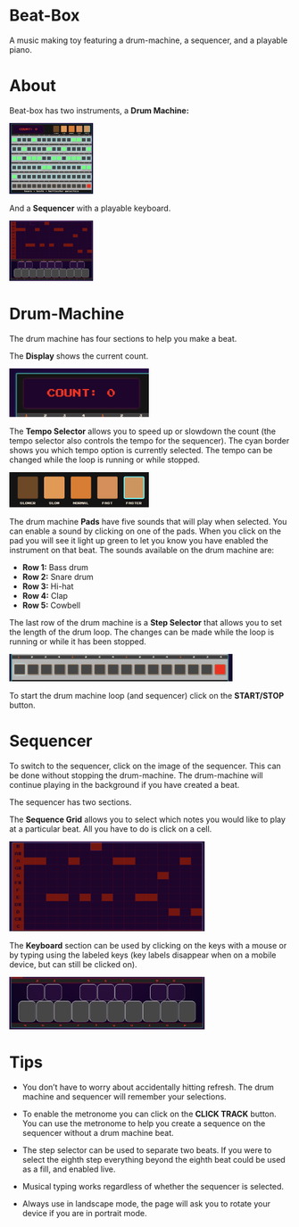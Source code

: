 # Beat-Box
A music making toy featuring a drum-machine, a sequencer, and a playable piano.

# About
Beat-box has two instruments, a **Drum Machine:**

<img src="images/drum-machine.png" width="150"/>

And a **Sequencer** with a playable keyboard.

<img src="images/sequencer.png" width="150"/>

# Drum-Machine
The drum machine has four sections to help you make a beat. 

The **Display** shows the current count.

<img src="images/count-display.png" width="250"/>

The **Tempo Selector** allows you to speed up or slowdown the count (the tempo selector also controls the tempo for the sequencer). The cyan border shows you which tempo option is currently selected. The tempo can be changed while the loop is running or while stopped.

<img src="images/tempo.png" width="250"/>

The drum machine **Pads** have five sounds that will play when selected. You can enable a sound by clicking on one of the pads. When you click on the pad you will see it light up green to let you know you have enabled the instrument on that beat. The sounds available on the drum machine are:

- **Row 1:** Bass drum
- **Row 2:** Snare drum
- **Row 3:** Hi-hat
- **Row 4:** Clap
- **Row 5:** Cowbell

The last row of the drum machine is a **Step Selector** that allows you to set the length of the drum loop. The changes can be made while the loop is running or while it has been stopped.

<img src="images/step-selector.png" width="400"/>

To start the drum machine loop (and sequencer) click on the **START/STOP** button.

# Sequencer
To switch to the sequencer, click on the image of the sequencer. This can be done without stopping the drum-machine. The drum-machine will continue playing in the background if you have created a beat.

The sequencer has two sections.

The **Sequence Grid** allows you to select which notes you would like to play at a particular beat. All you have to do is click on a cell. 

<img src="images/sequencer-selector.png" width="350"/>

The **Keyboard** section can be used by clicking on the keys with a mouse or by typing using the labeled keys (key labels disappear when on a mobile device, but can still be clicked on).

<img src="images/piano.png" width="350"/>

# Tips
- You don’t have to worry about accidentally hitting refresh. The drum machine and sequencer will remember your selections.

- To enable the metronome you can click on the **CLICK TRACK** button. You can use the metronome to help you create a sequence on the sequencer without a drum machine beat.

- The step selector can be used to separate two beats. If you were to select the eighth step everything beyond the eighth beat could be used as a fill, and enabled live.

- Musical typing works regardless of whether the sequencer is selected.

- Always use in landscape mode, the page will ask you to rotate your device if you are in portrait mode.
